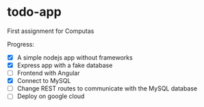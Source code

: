 # todo-app
First assignment for Computas 

Progress:

- [x] A simple nodejs app without frameworks
- [x] Express app with a fake database
- [ ] Frontend with Angular
- [x] Connect to MySQL
- [ ] Change REST routes to communicate with the MySQL database 
- [ ] Deploy on google cloud

